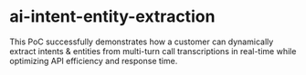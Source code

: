 # ai-intent-entity-extraction
This PoC successfully demonstrates how a customer can dynamically extract intents &amp; entities from multi-turn call transcriptions in real-time while optimizing API efficiency and response time.

